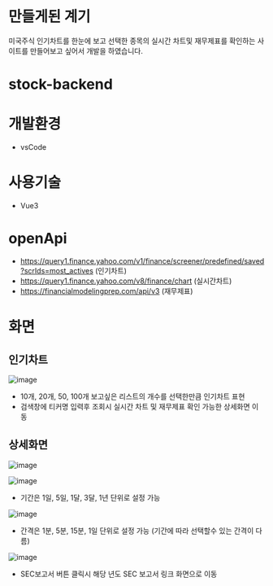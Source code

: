 # 만들게된 계기
미국주식 인기차트를 한눈에 보고 선택한 종목의 실시간 차트및 재무제표를 확인하는 사이트를 만들어보고 싶어서 개발을 하였습니다.

# stock-backend

# 개발환경
- vsCode

# 사용기술
- Vue3

# openApi
- https://query1.finance.yahoo.com/v1/finance/screener/predefined/saved?scrIds=most_actives (인기차트)
- https://query1.finance.yahoo.com/v8/finance/chart (실시간차트)
- https://financialmodelingprep.com/api/v3 (재무제표)

# 화면
## 인기차트
![image](https://github.com/user-attachments/assets/85427864-f1f2-45d5-a65f-e6ae1e45a223)
- 10개, 20개, 50, 100개 보고싶은 리스트의 개수를 선택한만큼 인기차트 표현
- 검색창에 티커명 입력후 조회시 실시간 차트 및 재무제표 확인 가능한 상세화면 이동

## 상세화면
![image](https://github.com/user-attachments/assets/9d1fc77f-c2cc-4c4d-9cb9-a60a3dadbf9b)

![image](https://github.com/user-attachments/assets/52928aff-fabd-4edf-8f7a-ab8b4174fa6f)
- 기간은 1일, 5일, 1달, 3달, 1년 단위로 설정 가능

![image](https://github.com/user-attachments/assets/bafd975a-bd44-43a3-b587-23efd59f23be)
- 간격은 1분, 5분, 15분, 1일 단위로 설정 가능 (기간에 따라 선택할수 있는 간격이 다름)

![image](https://github.com/user-attachments/assets/9d25c6cb-afb2-45e0-851d-28a494e50d4a)
- SEC보고서 버튼 클릭시 해당 년도 SEC 보고서 링크 화면으로 이동




